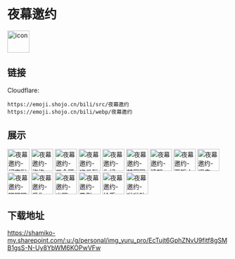 # 夜幕邀约
<img src="https://emoji.shojo.cn/bili/src/夜幕邀约/icon.png" width="50" height="50" alt="icon">

## 链接
Cloudflare:
```
https://emoji.shojo.cn/bili/src/夜幕邀约
https://emoji.shojo.cn/bili/webp/夜幕邀约
```
## 展示
<img src="https://emoji.shojo.cn/bili/src/夜幕邀约/夜幕邀约-柯南附体.png" width="50" height="50" alt="夜幕邀约-柯南附体">
<img src="https://emoji.shojo.cn/bili/src/夜幕邀约/夜幕邀约-抱抱.png" width="50" height="50" alt="夜幕邀约-抱抱">
<img src="https://emoji.shojo.cn/bili/src/夜幕邀约/夜幕邀约-叉会腰.png" width="50" height="50" alt="夜幕邀约-叉会腰">
<img src="https://emoji.shojo.cn/bili/src/夜幕邀约/夜幕邀约-吃瓜群众.png" width="50" height="50" alt="夜幕邀约-吃瓜群众">
<img src="https://emoji.shojo.cn/bili/src/夜幕邀约/夜幕邀约-你好.png" width="50" height="50" alt="夜幕邀约-你好">
<img src="https://emoji.shojo.cn/bili/src/夜幕邀约/夜幕邀约-转圈圈.png" width="50" height="50" alt="夜幕邀约-转圈圈">
<img src="https://emoji.shojo.cn/bili/src/夜幕邀约/夜幕邀约-愤怒.png" width="50" height="50" alt="夜幕邀约-愤怒">
<img src="https://emoji.shojo.cn/bili/src/夜幕邀约/夜幕邀约-要饭中.png" width="50" height="50" alt="夜幕邀约-要饭中">
<img src="https://emoji.shojo.cn/bili/src/夜幕邀约/夜幕邀约-调皮.png" width="50" height="50" alt="夜幕邀约-调皮">
<img src="https://emoji.shojo.cn/bili/src/夜幕邀约/夜幕邀约-嘿嘿嘿.png" width="50" height="50" alt="夜幕邀约-嘿嘿嘿">
<img src="https://emoji.shojo.cn/bili/src/夜幕邀约/夜幕邀约-爱你.png" width="50" height="50" alt="夜幕邀约-爱你">
<img src="https://emoji.shojo.cn/bili/src/夜幕邀约/夜幕邀约-出现.png" width="50" height="50" alt="夜幕邀约-出现">
<img src="https://emoji.shojo.cn/bili/src/夜幕邀约/夜幕邀约-晕倒.png" width="50" height="50" alt="夜幕邀约-晕倒">
<img src="https://emoji.shojo.cn/bili/src/夜幕邀约/夜幕邀约-给币.png" width="50" height="50" alt="夜幕邀约-给币">
<img src="https://emoji.shojo.cn/bili/src/夜幕邀约/夜幕邀约-啦啦队.png" width="50" height="50" alt="夜幕邀约-啦啦队">

## 下载地址

https://shamiko-my.sharepoint.com/:u:/g/personal/img_yuru_pro/EcTujt6GphZNvU9fitf8gSMB1gsS-N-Uy8YbWM6KOPwVFw